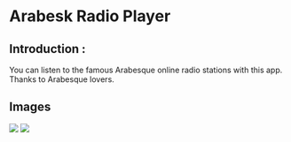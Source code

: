 # Arabesk Radio Player

## Introduction :

You can listen to the famous Arabesque online radio stations with this app.
Thanks to Arabesque lovers.

## Images 
 <img src="https://i.postimg.cc/QV2jC9nr/1.jpg"/>
  <img src="https://i.postimg.cc/ZC64db1v/2.jpg"/>
